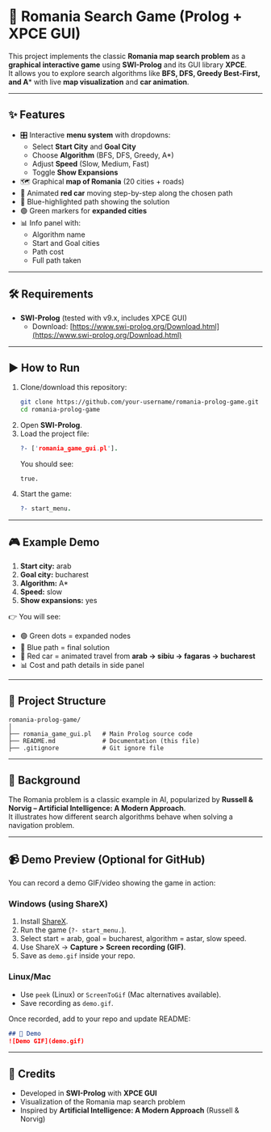 # 🚗 Romania Search Game (Prolog + XPCE GUI)

This project implements the classic **Romania map search problem** as a **graphical interactive game** using **SWI-Prolog** and its GUI library **XPCE**.  
It allows you to explore search algorithms like **BFS, DFS, Greedy Best-First, and A*** with live **map visualization** and **car animation**.

---

## ✨ Features
- 🎛️ Interactive **menu system** with dropdowns:
  - Select **Start City** and **Goal City**
  - Choose **Algorithm** (BFS, DFS, Greedy, A*)
  - Adjust **Speed** (Slow, Medium, Fast)
  - Toggle **Show Expansions**
- 🗺️ Graphical **map of Romania** (20 cities + roads)
- 🚗 Animated **red car** moving step-by-step along the chosen path
- 🔵 Blue-highlighted path showing the solution
- 🟢 Green markers for **expanded cities**
- 📊 Info panel with:
  - Algorithm name  
  - Start and Goal cities  
  - Path cost  
  - Full path taken  

---

## 🛠️ Requirements
- **SWI-Prolog** (tested with v9.x, includes XPCE GUI)
  - Download: [https://www.swi-prolog.org/Download.html](https://www.swi-prolog.org/Download.html)

---

## ▶️ How to Run
1. Clone/download this repository:
   ```bash
   git clone https://github.com/your-username/romania-prolog-game.git
   cd romania-prolog-game
   ```
2. Open **SWI-Prolog**.
3. Load the project file:
   ```prolog
   ?- ['romania_game_gui.pl'].
   ```
   You should see:
   ```
   true.
   ```
4. Start the game:
   ```prolog
   ?- start_menu.
   ```

---

## 🎮 Example Demo
1. **Start city:** arab  
2. **Goal city:** bucharest  
3. **Algorithm:** A*  
4. **Speed:** slow  
5. **Show expansions:** yes  

👉 You will see:
- 🟢 Green dots = expanded nodes  
- 🔵 Blue path = final solution  
- 🚗 Red car = animated travel from **arab → sibiu → fagaras → bucharest**  
- 📊 Cost and path details in side panel  

---

## 📂 Project Structure
```
romania-prolog-game/
│
├── romania_game_gui.pl   # Main Prolog source code
├── README.md             # Documentation (this file)
├── .gitignore            # Git ignore file
```

---

## 📖 Background
The Romania problem is a classic example in AI, popularized by **Russell & Norvig – Artificial Intelligence: A Modern Approach**.  
It illustrates how different search algorithms behave when solving a navigation problem.

---

## 📹 Demo Preview (Optional for GitHub)
You can record a demo GIF/video showing the game in action:

### Windows (using ShareX)
1. Install [ShareX](https://getsharex.com/).
2. Run the game (`?- start_menu.`).
3. Select start = arab, goal = bucharest, algorithm = astar, slow speed.
4. Use ShareX → **Capture > Screen recording (GIF)**.
5. Save as `demo.gif` inside your repo.

### Linux/Mac
- Use `peek` (Linux) or `ScreenToGif` (Mac alternatives available).
- Save recording as `demo.gif`.

Once recorded, add to your repo and update README:

```markdown
## 🎥 Demo
![Demo GIF](demo.gif)
```

---

## 🙌 Credits
- Developed in **SWI-Prolog** with **XPCE GUI**
- Visualization of the Romania map search problem  
- Inspired by **Artificial Intelligence: A Modern Approach** (Russell & Norvig)
